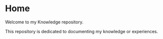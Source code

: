 # Home

Welcome to my Knowledge repository.

This repository is dedicated to documenting my knowledge or experiences.

